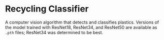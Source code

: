 # Recycling Classifier
A computer vision algorithm that detects and classifies plastics. Versions of the model trained with ResNet18, ResNet34, and ResNet50 are available as `.pth` files; ResNet34 was determined to be best.
